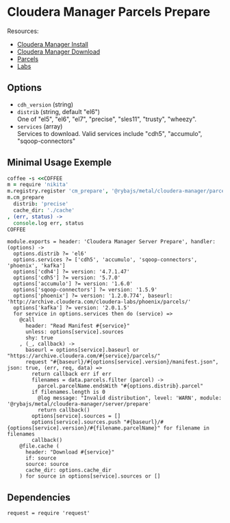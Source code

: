 
# Cloudera Manager Parcels Prepare

Resources:

*   [Cloudera Manager Install](http://www.cloudera.com/documentation/enterprise/latest/topics/cm_ig_install_path_c.html)
*   [Cloudera Manager Download](http://www.cloudera.com/documentation/enterprise/release-notes/topics/cm_vd.html)
*   [Parcels](http://www.cloudera.com/documentation/enterprise/latest/topics/cm_ig_create_local_parcel_repo.html#concept_y2w_13s_zr)
*   [Labs](http://www.cloudera.com/developers/cloudera-labs.html)

## Options

*   `cdh_version` (string)   
*   `distrib` (string, default "el6")   
    One of "el5", "el6", "el7", "precise", "sles11", "trusty", "wheezy".   
*   `services` (array)   
    Services to download. Valid services include "cdh5", "accumulo",
    "sqoop-connectors"

## Minimal Usage Exemple

```coffee
coffee -s <<COFFEE
m = require 'nikita'
m.registry.register 'cm_prepare', '@rybajs/metal/cloudera-manager/parcels/prepare'
m.cm_prepare
  distrib: 'precise'
  cache_dir: './cache'
, (err, status) ->
  console.log err, status
COFFEE
```

    module.exports = header: 'Cloudera Manager Server Prepare', handler: (options) ->
      options.distrib ?= 'el6'
      options.services ?= ['cdh5', 'accumulo', 'sqoop-connectors', 'phoenix', 'kafka']
      options['cdh4'] ?= version: '4.7.1.47'
      options['cdh5'] ?= version: '5.7.0'
      options['accumulo'] ?= version: '1.6.0'
      options['sqoop-connectors'] ?= version: '1.5.9'
      options['phoenix'] ?= version: '1.2.0.774', baseurl: 'http://archive.cloudera.com/cloudera-labs/phoenix/parcels/'
      options['kafka'] ?= version: '2.0.1.5'
      for service in options.services then do (service) =>
        @call
          header: "Read Manifest #{service}"
          unless: options[service].sources
          shy: true
        , (_, callback) ->
          baseurl = options[service].baseurl or "https://archive.cloudera.com/#{service}/parcels/"
          request "#{baseurl}/#{options[service].version}/manifest.json", json: true, (err, req, data) =>
            return callback err if err
            filenames = data.parcels.filter (parcel) ->
              parcel.parcelName.endsWith "#{options.distrib}.parcel"
            if filenames.length is 0
              @log message: "Invalid distribution", level: 'WARN', module: '@rybajs/metal/cloudera-manager/server/prepare'
              return callback()
            options[service].sources = []
            options[service].sources.push "#{baseurl}/#{options[service].version}/#{filename.parcelName}" for filename in filenames
            callback()
        @file.cache (
          header: "Download #{service}"
          if: source
          source: source
          cache_dir: options.cache_dir
        ) for source in options[service].sources or []

## Dependencies

    request = require 'request'
